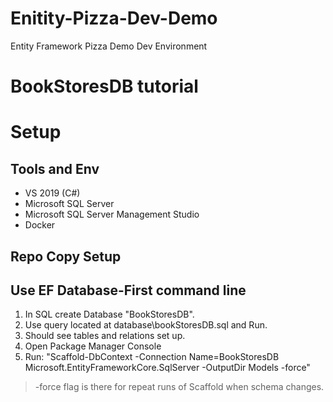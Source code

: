 # Enitity-Pizza-Dev-Demo
Entity Framework Pizza Demo Dev Environment

# BookStoresDB tutorial

# Setup
## Tools and Env
* VS 2019 (C#)
* Microsoft SQL Server
* Microsoft SQL Server Management Studio
* Docker

## Repo Copy Setup

## Use EF Database-First command line
1. In SQL create Database "BookStoresDB".
2. Use query located at database\bookStoresDB.sql and Run.
3. Should see tables and relations set up.
4. Open Package Manager Console
5. Run: "Scaffold-DbContext -Connection Name=BookStoresDB Microsoft.EntityFrameworkCore.SqlServer -OutputDir Models -force"
> -force flag is there for repeat runs of Scaffold when schema changes.
